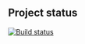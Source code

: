 ## Project status
[![Build status](https://ci.appveyor.com/api/projects/status/bd2hcf9nwjn9bw8p?svg=true)](https://ci.appveyor.com/project/yuliakorsak/ajs-3-1-purefunction)
